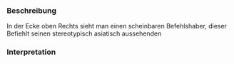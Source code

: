 ### Beschreibung
In der Ecke oben Rechts sieht man einen scheinbaren Befehlshaber, dieser Befiehlt seinen stereotypisch asiatisch aussehenden 
### Interpretation

